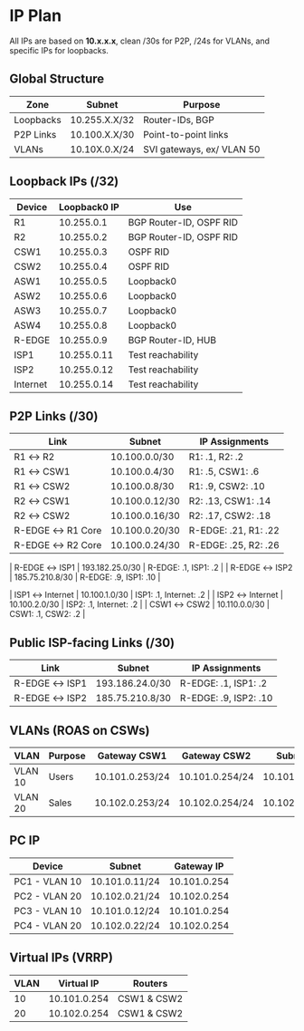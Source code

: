 # IP Plan

All IPs are based on **10.x.x.x**, clean /30s for P2P, /24s for VLANs, and specific IPs for loopbacks.

## Global Structure

| Zone            | Subnet         | Purpose                    |
| --------------- | -------------- | -------------------------- |
| Loopbacks       | 10.255.X.X/32  | Router-IDs, BGP            |
| P2P Links       | 10.100.X.X/30  | Point-to-point links       |
| VLANs           | 10.10X.0.X/24  | SVI gateways, ex/ VLAN 50  |

## Loopback IPs (/32)

| Device   | Loopback0 IP | Use                     |
| -------- | ------------ | ----------------------- |
| R1       | 10.255.0.1   | BGP Router-ID, OSPF RID |
| R2       | 10.255.0.2   | BGP Router-ID, OSPF RID |
| CSW1     | 10.255.0.3   | OSPF RID                |
| CSW2     | 10.255.0.4   | OSPF RID                |
| ASW1     | 10.255.0.5   | Loopback0               |
| ASW2     | 10.255.0.6   | Loopback0               |
| ASW3     | 10.255.0.7   | Loopback0               |
| ASW4     | 10.255.0.8   | Loopback0               |
| R-EDGE   | 10.255.0.9   | BGP Router-ID, HUB      |
| ISP1     | 10.255.0.11  | Test reachability       |
| ISP2     | 10.255.0.12  | Test reachability       |
| Internet | 10.255.0.14  | Test reachability       |

## P2P Links (/30)

| Link               | Subnet          | IP Assignments            |
| ------------------ | --------------- | ------------------------- |
| R1 ↔ R2            | 10.100.0.0/30   | R1: .1, R2: .2            |
| R1 ↔ CSW1          | 10.100.0.4/30   | R1: .5, CSW1: .6          |
| R1 ↔ CSW2          | 10.100.0.8/30   | R1: .9, CSW2: .10         |
| R2 ↔ CSW1          | 10.100.0.12/30  | R2: .13, CSW1: .14        |
| R2 ↔ CSW2          | 10.100.0.16/30  | R2: .17, CSW2: .18        |
| R-EDGE ↔ R1 Core   | 10.100.0.20/30  | R-EDGE: .21, R1: .22      |
| R-EDGE ↔ R2 Core   | 10.100.0.24/30  | R-EDGE: .25, R2: .26      |

| R-EDGE ↔ ISP1      | 193.182.25.0/30 | R-EDGE: .1, ISP1: .2      |
| R-EDGE ↔ ISP2      | 185.75.210.8/30 | R-EDGE: .9, ISP1: .10     |

| ISP1 ↔ Internet    | 10.100.1.0/30   | ISP1: .1, Internet: .2    |
| ISP2 ↔ Internet    | 10.100.2.0/30   | ISP2: .1, Internet: .2    |
| CSW1 ↔ CSW2        | 10.110.0.0/30   | CSW1: .1, CSW2: .2        |


## Public ISP-facing Links (/30)

| Link               | Subnet          | IP Assignments            |
| ------------------ | --------------- | ------------------------- |
| R-EDGE ↔ ISP1      | 193.186.24.0/30 | R-EDGE: .1, ISP1: .2      |
| R-EDGE ↔ ISP2      | 185.75.210.8/30 | R-EDGE: .9, ISP2: .10     |

## VLANs (ROAS on CSWs)

| VLAN    | Purpose    | Gateway CSW1   | Gateway CSW2   | Subnets        |
| --------| -----------| -------------- | -------------- | -------------  |
| VLAN 10 | Users      | 10.101.0.253/24  | 10.101.0.254/24  | 10.101.0.0/24  |
| VLAN 20 | Sales      | 10.102.0.253/24  | 10.102.0.254/24  | 10.102.0.0/24  |

## PC IP

| Device           | Subnet         | Gateway IP    |
| ---------------- | -------------- | ------------- |
| PC1 - VLAN 10    | 10.101.0.11/24 | 10.101.0.254  | 
| PC2 - VLAN 20    | 10.102.0.21/24 | 10.102.0.254  | 
| PC3 - VLAN 10    | 10.101.0.12/24 | 10.101.0.254  | 
| PC4 - VLAN 20    | 10.102.0.22/24 | 10.102.0.254  | 


## Virtual IPs (VRRP)

| VLAN | Virtual IP    | Routers      |
| ---- | ------------- | -------------| 
| 10   | 10.101.0.254  | CSW1 & CSW2  |
| 20   | 10.102.0.254  | CSW1 & CSW2  |
